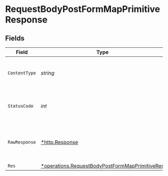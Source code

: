 # RequestBodyPostFormMapPrimitiveResponse


## Fields

| Field                                                                                                                  | Type                                                                                                                   | Required                                                                                                               | Description                                                                                                            |
| ---------------------------------------------------------------------------------------------------------------------- | ---------------------------------------------------------------------------------------------------------------------- | ---------------------------------------------------------------------------------------------------------------------- | ---------------------------------------------------------------------------------------------------------------------- |
| `ContentType`                                                                                                          | *string*                                                                                                               | :heavy_check_mark:                                                                                                     | HTTP response content type for this operation                                                                          |
| `StatusCode`                                                                                                           | *int*                                                                                                                  | :heavy_check_mark:                                                                                                     | HTTP response status code for this operation                                                                           |
| `RawResponse`                                                                                                          | [*http.Response](https://pkg.go.dev/net/http#Response)                                                                 | :heavy_minus_sign:                                                                                                     | Raw HTTP response; suitable for custom response parsing                                                                |
| `Res`                                                                                                                  | [*operations.RequestBodyPostFormMapPrimitiveRes](../../../pkg/models/operations/requestbodypostformmapprimitiveres.md) | :heavy_minus_sign:                                                                                                     | OK                                                                                                                     |